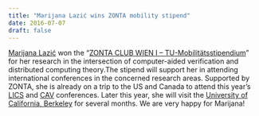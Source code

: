 ```yaml
---
title: "Marijana Lazić wins ZONTA mobility stipend"
date: 2016-07-07
draft: false
---
```

<p class="r"><a href="/people/lazic/">Marijana Lazić</a> won the “<a href="http://www.tuwien.ac.at/aktuelles/news_detail/article/10226/">ZONTA CLUB WIEN I – TU-Mobilitätsstipendium</a>” for her research in the intersection of computer-aided verification and distributed computing theory.<span id="more-4946"/>The stipend will support her in attending international conferences in the concerned research areas. Supported by ZONTA, she is already on a trip to the US and Canada to attend this year’s <a href="http://lics.rwth-aachen.de/lics16/">LICS</a> and <a href="http://i-cav.org/2016/">CAV</a> conferences. Later this year, she will visit the <a href="http://berkeley.edu/">University of California, Berkeley</a> for several months. We are very happy for Marijana!</p>
